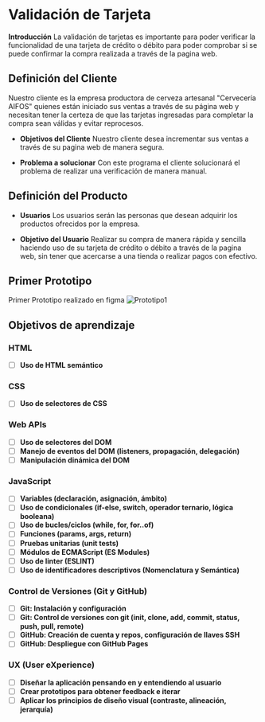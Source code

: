 # Validación de Tarjeta

**Introducción**
La validación de tarjetas es importante para poder verificar la funcionalidad de una tarjeta de crédito o débito para poder comprobar si se puede confirmar la compra realizada a través de la pagina web.

## Definición del Cliente

Nuestro cliente es la empresa productora de cerveza artesanal "Cervecería AIFOS" quienes están iniciado sus ventas a través de su página web y necesitan tener la certeza de que las tarjetas ingresadas para completar la compra sean válidas y evitar
reprocesos.

 - **Objetivos del Cliente**
Nuestro cliente desea incrementar sus ventas a través de su pagina web de manera segura.

 - **Problema a solucionar**
Con este programa el cliente solucionará el problema de realizar una verificación de manera manual.

## Definición del Producto

 - **Usuarios**
Los usuarios serán las personas que desean adquirir los productos ofrecidos por la empresa.

 - **Objetivo del Usuario**
Realizar su compra de manera rápida y sencilla haciendo uso de su tarjeta de crédito o débito a través de la pagina web, sin tener que acercarse a una tienda o realizar pagos con efectivo.

## Primer Prototipo
Primer Prototipo realizado en figma
![Prototipo1](images/Prototipo1.PNG)

## Objetivos de aprendizaje

### HTML
- [ ] **Uso de HTML semántico**

### CSS
- [ ] **Uso de selectores de CSS**

### Web APIs
- [ ] **Uso de selectores del DOM**
- [ ] **Manejo de eventos del DOM (listeners, propagación, delegación)**
- [ ] **Manipulación dinámica del DOM**

### JavaScript

- [ ] **Variables (declaración, asignación, ámbito)**
- [ ] **Uso de condicionales (if-else, switch, operador ternario, lógica booleana)**
- [ ] **Uso de bucles/ciclos (while, for, for..of)**
- [ ] **Funciones (params, args, return)**
- [ ] **Pruebas unitarias (unit tests)**
- [ ] **Módulos de ECMAScript (ES Modules)**
- [ ] **Uso de linter (ESLINT)**
- [ ] **Uso de identificadores descriptivos (Nomenclatura y Semántica)**

### Control de Versiones (Git y GitHub)
- [ ] **Git: Instalación y configuración**
- [ ] **Git: Control de versiones con git (init, clone, add, commit, status, push, pull, remote)**
- [ ] **GitHub: Creación de cuenta y repos, configuración de llaves SSH**
- [ ] **GitHub: Despliegue con GitHub Pages**

### UX (User eXperience)
- [ ] **Diseñar la aplicación pensando en y entendiendo al usuario**
- [ ] **Crear prototipos para obtener feedback e iterar**
- [ ] **Aplicar los principios de diseño visual (contraste, alineación, jerarquía)**
